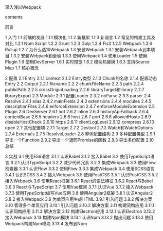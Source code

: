 深入浅出Webpack


contents

前言

1 入门
1.1 前端的发展
1.1.1 模块化
1.1.2 新框架
1.1.3 新语言
1.2 常见的构建工具及对比
1.2.1 Npm Script
1.2.2 Grunt
1.2.3 Gulp
1.2.4 Fis3
1.2.5 Webpack
1.2.6 Rollup
1.2.7 为什么选择Webpack
1.3 安装Webpack
1.3.1 安装Webpack到本项目
1.3.2 安装Webpack到全局
1.3.3 使用Webpack
1.4 使用Loader
1.5 使用Plugin
1.6 使用DevServer
1.6.1 实时预览
1.6.2 模块热替换
1.6.3 支持Source Map
1.7 核心概念

2 配置
2.1 Entry
2.1.1 context
2.1.2 Entry类型
2.1.3 Chunk的名称
2.1.4 配置动态Entry
2.2 Output
2.2.1 filename
2.2.2 chunkFileName
2.2.3 path
2.2.4 publicPath
2.2.5 crossOriginLoading
2.2.6 libraryTarget和library
2.2.7 libraryExport
2.3 Module
2.3.1 配置Loader
2.3.2 noParse
2.3.3 parser
2.4 Resolve
2.4.1 alias
2.4.2 mainFields
2.4.3 extensions
2.4.4 modules
2.4.5 descriptionFiles
2.4.6 enforceExtension
2.4.7 enforceModuleExtension
2.5 Plugin
2.6 DevServer
2.6.1 hot
2.6.2 inline
2.6.3 historyApiFallback
2.6.4 contentBase
2.6.5 headers
2.6.6 host
2.6.7 port
2.6.8 allowedHosts
2.6.9 disableHostCheck
2.6.10 https
2.6.11 clientLogLevel
2.6.12 compress
2.6.13 open
2.7 其他配置项
2.7.1 Target
2.7.2 Devtool
2.7.3 Watch和WatchOptions
2.7.4 Externals
2.7.5 ResolveLoader
2.8 整体配置结构
2.9 多种配置类型
2.9.1 导出一个Function
2.9.2 导出一个返回Promise的函数
2.9.3 导出多份配置
2.10 总结

3 实战 
3.1 使用ES6语言
3.1.1 认识Babel
3.1.2 接入Babel
3.2 使用TypeScript语言
3.2.1 认识TypeScript
3.2.2 减少代码冗余
3.2.3 集成Webpack
3.3 使用Flow检查器
3.3.1 认识Flow
3.3.2 使用Flow
3.3.3 集成Webpack
3.4 使用SCSS语言
3.4.1 认识SCSS
3.4.2 接入Webpack
3.5 使用PostCSS
3.5.1 认识PostCSS
3.5.2 接入Webpack
3.6 使用React框架
3.6.1 React的语法特征
3.6.2 React与Babel
3.6.3 React与TypeScript
3.7 使用Vue框架
3.7.1 认识Vue
3.7.2 接入Webpack
3.7.3 使用TypeScript编写Vue应用
3.8 使用Angular2框架
3.8.1 认识Angular2
3.8.2 接入Webpack
3.9 为单页应用生成HTML
3.9.1 引入问题
3.9.2 解决方案
3.10 管理多个单页应用
3.10.1 引入问题
3.10.2 解决方案
3.11 构建同构应用
3.11.1 认识同构应用
3.11.2 解决方案
3.12 构建Electron应用
3.12.1 认识Electron
3.12.2 接入Webpack
3.13 构建Npm模块
3.13.1 认识Npm
3.13.2 抛出问题
3.13.3 使用Webpack构建Npm模块
3.13.4 发布到Npm
